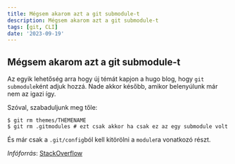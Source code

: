 ```yaml
---
title: Mégsem akarom azt a git submodule-t
description: Mégsem akarom azt a git submodule-t
tags: [git, CLI]
date: '2023-09-19'
---
```


## Mégsem akarom azt a git submodule-t

Az egyik lehetőség arra hogy új témát kapjon a hugo blog, hogy `git submodule`ként adjuk hozzá. Nade akkor később, amikor belenyúlunk már nem az igazi így.

Szóval, szabaduljunk meg tőle:

    $ git rm themes/THEMENAME
    $ git rm .gitmodules # ezt csak akkor ha csak ez az egy submodule volt

És már csak a `.git/config`ból kell kitörölni a `module`ra vonatkozó részt.

*Infóforrás*: [StackOverflow](https://stackoverflow.com/questions/1260748/how-do-i-remove-a-submodule)
